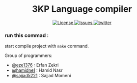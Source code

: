 
<h1 align="center">3KP Language compiler</h1>
<p align="center"> 
  <a href="https://github.com/HamidNE1/3KP-Language-Compiler/blob/master/LICENSE">
    <img src="https://img.shields.io/github/license/HamidNE1/3KP-Language-Compiler.svg" alt="License">
  </a>
  <a href="https://github.com/HamidNE1/3KP-Language-Compiler/issues">
    <img src="https://img.shields.io/github/issues/HamidNE1/3KP-Language-Compiler.svg" alt="Issues">
  </a>
  <a href="https://twitter.com/intent/tweet?text=Wow:&url=https%3A%2F%2Fgithub.com%2FHamidNE1%2F3KP-Language-Compiler">
    <img src="https://img.shields.io/twitter/url/https/github.com/HamidNE1/3KP-Language-Compiler.svg?style=social" alt="twitter">
  </a>
</p>

### run this commad : 
start compile project with `make` command.

Group of programmers:
- [@eze1376](https://github.com/eze1376)       : Erfan Zekri
- [@hamidne1](https://github.com/hamidne1)     : Hamid Nasr
- [@sajjad5221](https://github.com/sajjad5221)   : Sajjad Momeni
